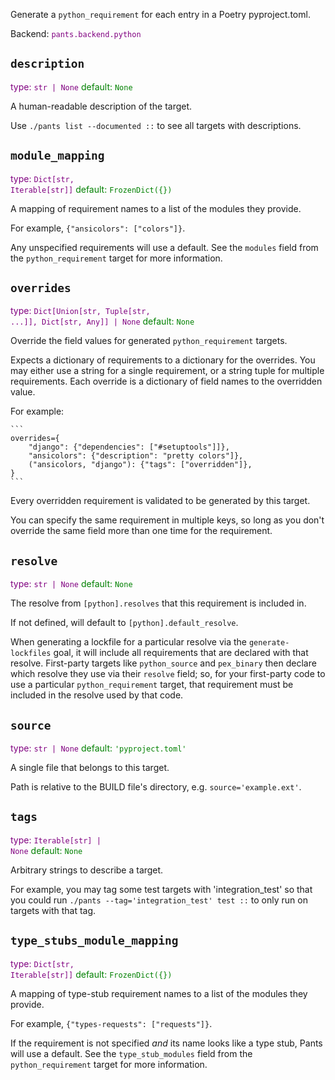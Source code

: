 Generate a `python_requirement` for each entry in a Poetry pyproject.toml.

Backend: <span style="color: purple"><code>pants.backend.python</code></span>

## <code>description</code>

<span style="color: purple">type: <code>str | None</code></span>
<span style="color: green">default: <code>None</code></span>

A human-readable description of the target.

Use `./pants list --documented ::` to see all targets with descriptions.

## <code>module_mapping</code>

<span style="color: purple">type: <code>Dict[str, Iterable[str]]</code></span>
<span style="color: green">default: <code>FrozenDict({})</code></span>

A mapping of requirement names to a list of the modules they provide.

For example, `{"ansicolors": ["colors"]}`.

Any unspecified requirements will use a default. See the `modules` field from the `python_requirement` target for more information.

## <code>overrides</code>

<span style="color: purple">type: <code>Dict[Union[str, Tuple[str, ...]], Dict[str, Any]] | None</code></span>
<span style="color: green">default: <code>None</code></span>

Override the field values for generated `python_requirement` targets.

Expects a dictionary of requirements to a dictionary for the overrides. You may either use a string for a single requirement, or a string tuple for multiple requirements. Each override is a dictionary of field names to the overridden value.

For example:

    ```
    overrides={
        "django": {"dependencies": ["#setuptools"]]},
        "ansicolors": {"description": "pretty colors"]},
        ("ansicolors, "django"): {"tags": ["overridden"]},
    }
    ```

Every overridden requirement is validated to be generated by this target.

You can specify the same requirement in multiple keys, so long as you don't override the same field more than one time for the requirement.

## <code>resolve</code>

<span style="color: purple">type: <code>str | None</code></span>
<span style="color: green">default: <code>None</code></span>

The resolve from `[python].resolves` that this requirement is included in.

If not defined, will default to `[python].default_resolve`.

When generating a lockfile for a particular resolve via the `generate-lockfiles` goal, it will include all requirements that are declared with that resolve. First-party targets like `python_source` and `pex_binary` then declare which resolve they use via their `resolve` field; so, for your first-party code to use a particular `python_requirement` target, that requirement must be included in the resolve used by that code.

## <code>source</code>

<span style="color: purple">type: <code>str | None</code></span>
<span style="color: green">default: <code>&#x27;pyproject.toml&#x27;</code></span>

A single file that belongs to this target.

Path is relative to the BUILD file's directory, e.g. `source='example.ext'`.

## <code>tags</code>

<span style="color: purple">type: <code>Iterable[str] | None</code></span>
<span style="color: green">default: <code>None</code></span>

Arbitrary strings to describe a target.

For example, you may tag some test targets with 'integration_test' so that you could run `./pants --tag='integration_test' test ::` to only run on targets with that tag.

## <code>type_stubs_module_mapping</code>

<span style="color: purple">type: <code>Dict[str, Iterable[str]]</code></span>
<span style="color: green">default: <code>FrozenDict({})</code></span>

A mapping of type-stub requirement names to a list of the modules they provide.

For example, `{"types-requests": ["requests"]}`.

If the requirement is not specified _and_ its name looks like a type stub, Pants will use a default. See the `type_stub_modules` field from the `python_requirement` target for more information.

